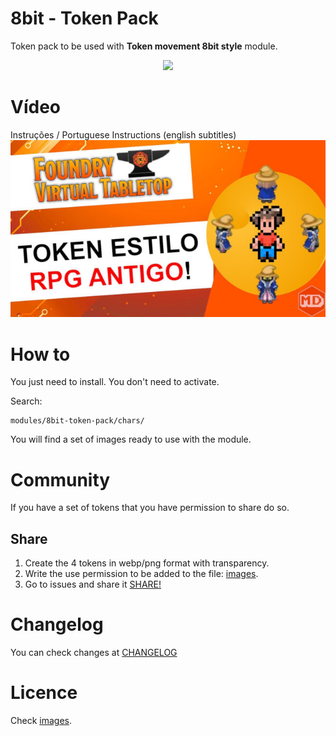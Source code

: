 # 8bit - Token Pack

Token pack to be used with **Token movement 8bit style** module.

<p align="center">
  <img width="600" src="docs/demo.gif">
</p>

# Vídeo
 Instruções / Portuguese Instructions (english subtitles)
[![Instruções/Instructions](docs/video.jpg)](https://youtu.be/w5ZIcxhftmE)

# How to
You just need to install. You don't need to activate.

Search:
```
modules/8bit-token-pack/chars/
```

You will find a set of images ready to use with the module.

# Community
If you have a set of tokens that you have permission to share do so.

## Share
1. Create the 4 tokens in webp/png format with transparency.
2. Write the use permission to be added to the file: [images](images.md).
3. Go to issues and share it [SHARE!](https://github.com/brunocalado/8bit-token-pack/issues)

# Changelog

You can check changes at [CHANGELOG](CHANGELOG.md)

# Licence 
Check [images](images.md).

